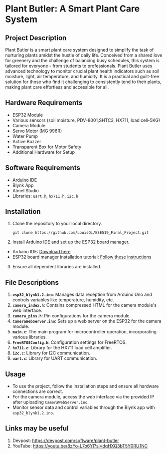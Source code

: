 # Plant Butler: A Smart Plant Care System

## Project Description
Plant Butler is a smart plant care system designed to simplify the task of nurturing plants amidst the hustle of daily life. Conceived from a shared love for greenery and the challenge of balancing busy schedules, this system is tailored for everyone - from students to professionals. Plant Butler uses advanced technology to monitor crucial plant health indicators such as soil moisture, light, air temperature, and humidity. It is a practical and guilt-free solution for those who find it challenging to consistently tend to their plants, making plant care effortless and accessible for all.

## Hardware Requirements
- ESP32 Module
- Various sensors (soil moisture, PDV-8001,SHTC3, HX711, load cell-5KG)
- Camera Module
- Servo Motor (MG 996R)
- Water Pump
- Active Buzzer
- Transparent Box for Motor Safety
- Additional Hardware for Setup

## Software Requirements
- Arduino IDE
- Blynk App
- Atmel Studio
- Libraries: `uart.h`, `hx711.h`, `i2c.h`

## Installation
1. Clone the repository to your local directory.
   ```
   git clone https://github.com/LouisQi/ESE519_Final_Project.git
   ```
2. Install Arduino IDE and set up the ESP32 board manager.
- Arduino IDE: [Download here](https://www.arduino.cc/en/software)
- ESP32 board manager installation tutorial: [Follow these instructions](https://www.instructables.com/Installing-the-ESP32-Board-in-Arduino-IDE-Windows-/)
3. Ensure all dependent libraries are installed.

## File Descriptions
1. **`esp32_blynk1.2.ino`**: Manages data reception from Arduino Uno and controls variables like temperature, humidity, etc.
2. **`camera_index.h`**: Contains compressed HTML for the camera module's web interface.
3. **`camera_pins.h`**: Pin configurations for the camera module.
4. **`CameraWebServer.ino`**: Sets up a web server on the ESP32 for the camera module.
5. **`main.c`**: The main program for microcontroller operation, incorporating various libraries.
6. **`FreeRTOSConfig.h`**: Configuration settings for FreeRTOS.
7. **`hx711.c`**: Library for the HX711 load cell amplifier.
8. **`i2c.c`**: Library for I2C communication.
9. **`uart.c`**: Library for UART communication.

## Usage
- To use the project, follow the installation steps and ensure all hardware connections are correct.
- For the camera module, access the web interface via the provided IP after uploading `CameraWebServer.ino`.
- Monitor sensor data and control variables through the Blynk app with `esp32_blynk1.2.ino`.

## Links may be useful
1. Devpost:   https://devpost.com/software/plant-butler
2. YouTube:   https://youtu.be/8zYo-L7o6YI?si=dqHXQ3bT5Y0RU1NC


